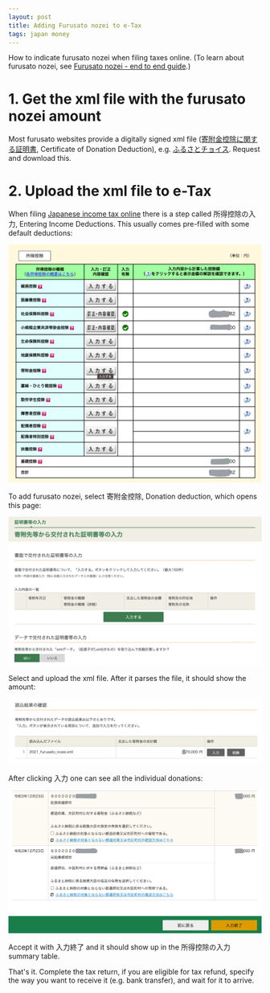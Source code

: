 ```yaml
---
layout: post
title: Adding Furusato nozei to e-Tax
tags: japan money
---
```


How to indicate furusato nozei when filing taxes online. (To learn about furusato nozei, see [Furusato nozei - end to end guide](./2023-07-29-furusato-nozei-end-to-end.md).)

<!--break-->

# 1. Get the xml file with the furusato nozei amount

Most furusato websites provide a digitally signed xml file ([寄附金控除に関する証明書](https://www.furusato-tax.jp/feature/a/2022_tax_return), Certificate of Donation Deduction), e.g. [ふるさとチョイス](https://www.furusato-tax.jp/feature/a/2022_tax_return). Request and download this.

# 2. Upload the xml file to e-Tax

When filing [Japanese income tax online](https://www.keisan.nta.go.jp/kyoutu/ky/sm/top#bsctrl) there is a step called 所得控除の入力, Entering Income Deductions. This usually comes pre-filled with some default deductions:

![](/assets/2023-07-29-furusato-nozei-with-e-tax/deductions-page.png)

To add furusato nozei, select 寄附金控除, Donation deduction, which opens this page:

![](/assets/2023-07-29-furusato-nozei-with-e-tax/donation-deduction.png)

Select and upload the xml file. After it parses the file, it should show the amount:

![](/assets/2023-07-29-furusato-nozei-with-e-tax/furusato-overview.png)

After clicking 入力 one can see all the individual donations:

![](/assets/2023-07-29-furusato-nozei-with-e-tax/furusato-details.png)

Accept it with 入力終了 and it should show up in the 所得控除の入力 summary table.

That's it. Complete the tax return, if you are eligible for tax refund, specify the way you want to receive it (e.g. bank transfer), and wait for it to arrive.
